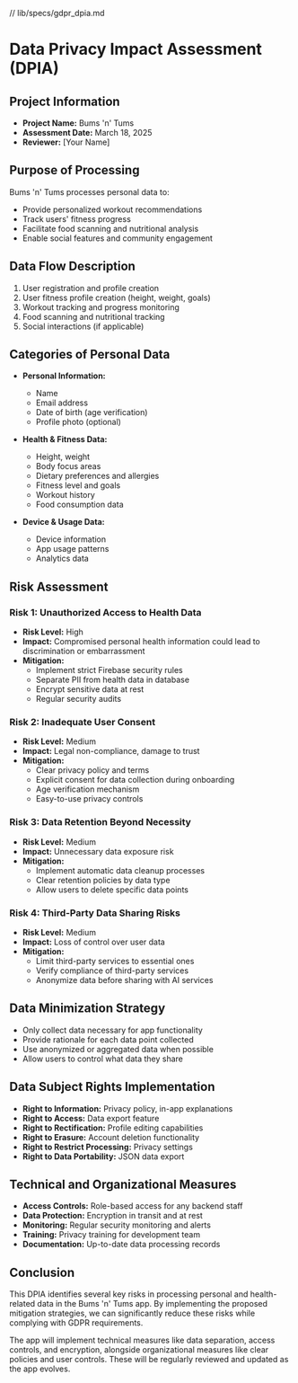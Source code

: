 // lib/specs/gdpr_dpia.md
# Data Privacy Impact Assessment (DPIA)

## Project Information
- **Project Name:** Bums 'n' Tums
- **Assessment Date:** March 18, 2025
- **Reviewer:** [Your Name]

## Purpose of Processing
Bums 'n' Tums processes personal data to:
- Provide personalized workout recommendations
- Track users' fitness progress
- Facilitate food scanning and nutritional analysis
- Enable social features and community engagement

## Data Flow Description
1. User registration and profile creation
2. User fitness profile creation (height, weight, goals)
3. Workout tracking and progress monitoring
4. Food scanning and nutritional tracking
5. Social interactions (if applicable)

## Categories of Personal Data
- **Personal Information:**
  - Name
  - Email address
  - Date of birth (age verification)
  - Profile photo (optional)
  
- **Health & Fitness Data:**
  - Height, weight
  - Body focus areas
  - Dietary preferences and allergies
  - Fitness level and goals
  - Workout history
  - Food consumption data
  
- **Device & Usage Data:**
  - Device information
  - App usage patterns
  - Analytics data

## Risk Assessment

### Risk 1: Unauthorized Access to Health Data
- **Risk Level:** High
- **Impact:** Compromised personal health information could lead to discrimination or embarrassment
- **Mitigation:**
  - Implement strict Firebase security rules
  - Separate PII from health data in database
  - Encrypt sensitive data at rest
  - Regular security audits

### Risk 2: Inadequate User Consent
- **Risk Level:** Medium
- **Impact:** Legal non-compliance, damage to trust
- **Mitigation:**
  - Clear privacy policy and terms
  - Explicit consent for data collection during onboarding
  - Age verification mechanism
  - Easy-to-use privacy controls

### Risk 3: Data Retention Beyond Necessity
- **Risk Level:** Medium
- **Impact:** Unnecessary data exposure risk
- **Mitigation:**
  - Implement automatic data cleanup processes
  - Clear retention policies by data type
  - Allow users to delete specific data points

### Risk 4: Third-Party Data Sharing Risks
- **Risk Level:** Medium
- **Impact:** Loss of control over user data
- **Mitigation:**
  - Limit third-party services to essential ones
  - Verify compliance of third-party services
  - Anonymize data before sharing with AI services

## Data Minimization Strategy
- Only collect data necessary for app functionality
- Provide rationale for each data point collected
- Use anonymized or aggregated data when possible
- Allow users to control what data they share

## Data Subject Rights Implementation
- **Right to Information:** Privacy policy, in-app explanations
- **Right to Access:** Data export feature
- **Right to Rectification:** Profile editing capabilities
- **Right to Erasure:** Account deletion functionality
- **Right to Restrict Processing:** Privacy settings
- **Right to Data Portability:** JSON data export

## Technical and Organizational Measures
- **Access Controls:** Role-based access for any backend staff
- **Data Protection:** Encryption in transit and at rest
- **Monitoring:** Regular security monitoring and alerts
- **Training:** Privacy training for development team
- **Documentation:** Up-to-date data processing records

## Conclusion
This DPIA identifies several key risks in processing personal and health-related data in the Bums 'n' Tums app. By implementing the proposed mitigation strategies, we can significantly reduce these risks while complying with GDPR requirements.

The app will implement technical measures like data separation, access controls, and encryption, alongside organizational measures like clear policies and user controls. These will be regularly reviewed and updated as the app evolves.